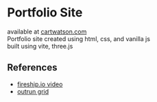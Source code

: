 # Portfolio Site
available at [cartwatson.com](https://www.cartwatson.com)  
Portfolio site created using html, css, and vanilla js  
built using vite, three.js  

## References
* [fireship.io video](https://www.youtube.com/watch?v=Q7AOvWpIVHU)  
* [outrun grid](https://blog.maximeheckel.com/posts/vaporwave-3d-scene-with-threejs/)

